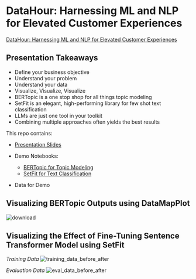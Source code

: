 # DataHour: Harnessing ML and NLP for Elevated Customer Experiences
[DataHour: Harnessing ML and NLP for Elevated Customer Experiences](https://datahack.analyticsvidhya.com/contest/datahour-harnessing-ml-and-nlp-for-elevated-customer-experiences/) 

## Presentation Takeaways
* Define your business objective
* Understand your problem
* Understand your data
* Visualize, Visualize, Visualize
* BERTopic is a one stop shop for all things topic modeling
* SetFit is an elegant, high-performing library for few shot text classification
* LLMs are just one tool in your toolkit
* Combining multiple approaches often yields the best results


This repo contains:
* [Presentation Slides](https://github.com/splevine/harnessing-nlp-cx-demo/blob/main/%5BPDF%5D%20Harnessing%20ML%20and%20NLP%20for%20Elevated%20Customer%20Experiences%20-%20Seth%20Levine%20-%20Analytics%20Vidhya%20DataHour%20-%202024-03-22.pdf)

* Demo Notebooks:
  * [BERTopic for Topic Modeling](https://github.com/splevine/harnessing-nlp-cx-demo/blob/main/notebooks/Topic_Modeling_with_BERTopic.ipynb)
  * [SetFit for Text Classification](https://github.com/splevine/harnessing-nlp-cx-demo/blob/main/notebooks/SetFit_Train_Classifier.ipynb)

* Data for Demo

## Visualizing BERTopic Outputs using DataMapPlot
![download](https://github.com/splevine/harnessing-nlp-cx-demo/assets/4715331/06be45b9-a8f7-485a-a6ec-f20ae478a407)


## Visualizing the Effect of Fine-Tuning Sentence Transformer Model using SetFit
*Training Data*
![training_data_before_after](https://github.com/splevine/harnessing-nlp-cx-demo/assets/4715331/c8cd9c6f-53c2-4922-ae46-12e8a57cc40c)


*Evaluation Data*
![eval_data_before_after](https://github.com/splevine/harnessing-nlp-cx-demo/assets/4715331/8b7dae07-d125-48a2-bb79-c41b0239d45b)



